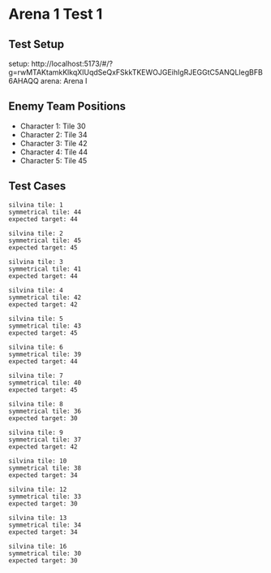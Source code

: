 # Arena 1 Test 1

## Test Setup

setup: http://localhost:5173/#/?g=rwMTAKtamkKlkqXIUqdSeQxFSkkTKEWOJGEihIgRJEGGtC5ANQLIegBFB6AHAQQ
arena: Arena I

## Enemy Team Positions

- Character 1: Tile 30
- Character 2: Tile 34
- Character 3: Tile 42
- Character 4: Tile 44
- Character 5: Tile 45

## Test Cases

```
silvina tile: 1
symmetrical tile: 44
expected target: 44
```

```
silvina tile: 2
symmetrical tile: 45
expected target: 45
```

```
silvina tile: 3
symmetrical tile: 41
expected target: 44
```

```
silvina tile: 4
symmetrical tile: 42
expected target: 42
```

```
silvina tile: 5
symmetrical tile: 43
expected target: 45
```

```
silvina tile: 6
symmetrical tile: 39
expected target: 44
```

```
silvina tile: 7
symmetrical tile: 40
expected target: 45
```

```
silvina tile: 8
symmetrical tile: 36
expected target: 30
```

```
silvina tile: 9
symmetrical tile: 37
expected target: 42
```

```
silvina tile: 10
symmetrical tile: 38
expected target: 34
```

```
silvina tile: 12
symmetrical tile: 33
expected target: 30
```

```
silvina tile: 13
symmetrical tile: 34
expected target: 34
```

```
silvina tile: 16
symmetrical tile: 30
expected target: 30
```
